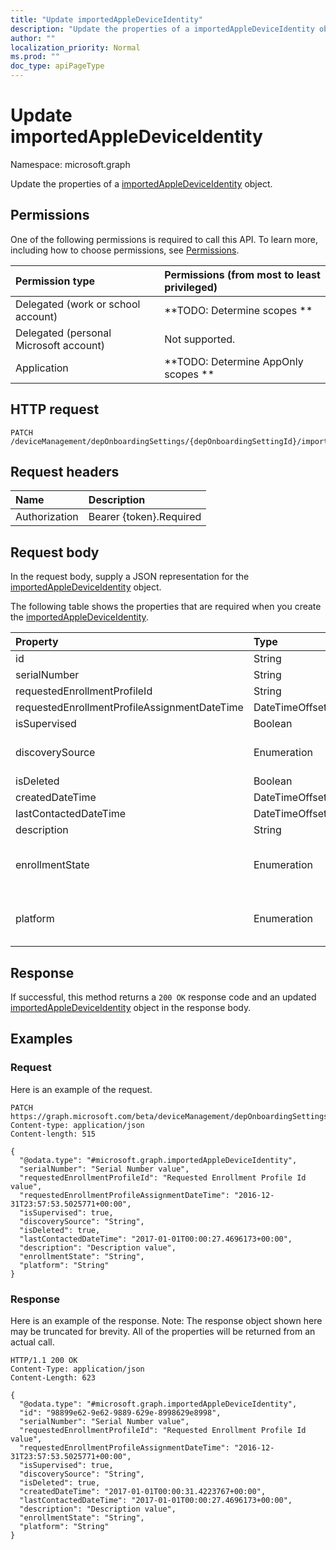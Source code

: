 ```yaml
---
title: "Update importedAppleDeviceIdentity"
description: "Update the properties of a importedAppleDeviceIdentity object."
author: ""
localization_priority: Normal
ms.prod: ""
doc_type: apiPageType
---
```


# Update importedAppleDeviceIdentity

Namespace: microsoft.graph

Update the properties of a [importedAppleDeviceIdentity](../resources/importedappledeviceidentity.md) object.

## Permissions
One of the following permissions is required to call this API. To learn more, including how to choose permissions, see [Permissions](/concepts/permissions-reference.md).

|Permission type|Permissions (from most to least privileged)|
|:---|:---|
|Delegated (work or school account)|**TODO: Determine scopes **|
|Delegated (personal Microsoft account)|Not supported.|
|Application|**TODO: Determine AppOnly scopes **|

## HTTP request
<!-- {
  "blockType": "ignored"
}
-->
``` http
PATCH /deviceManagement/depOnboardingSettings/{depOnboardingSettingId}/importedAppleDeviceIdentities/{importedAppleDeviceIdentityId}
```

## Request headers
|Name|Description|
|:---|:---|
|Authorization|Bearer {token}.Required|

## Request body
In the request body, supply a JSON representation for the [importedAppleDeviceIdentity](../resources/importedappledeviceidentity.md) object.

The following table shows the properties that are required when you create the [importedAppleDeviceIdentity](../resources/importedappledeviceidentity.md).

|Property|Type|Description|
|:---|:---|:---|
|id|String| Inherited from [entity](../resources/entity.md)|
|serialNumber|String||
|requestedEnrollmentProfileId|String||
|requestedEnrollmentProfileAssignmentDateTime|DateTimeOffset||
|isSupervised|Boolean||
|discoverySource|Enumeration| Possible values are: `unknown`, `adminImport`, `deviceEnrollmentProgram`.|
|isDeleted|Boolean||
|createdDateTime|DateTimeOffset||
|lastContactedDateTime|DateTimeOffset||
|description|String||
|enrollmentState|Enumeration| Possible values are: `unknown`, `enrolled`, `pendingReset`, `failed`, `notContacted`, `blocked`.|
|platform|Enumeration| Possible values are: `unknown`, `ios`, `android`, `windows`, `windowsMobile`, `macOS`.|



## Response
If successful, this method returns a `200 OK` response code and an updated [importedAppleDeviceIdentity](../resources/importedappledeviceidentity.md) object in the response body.

## Examples

### Request
Here is an example of the request.
<!-- {
  "blockType": "request",
  "name": "update_importedappledeviceidentity"
}
-->
``` http
PATCH https://graph.microsoft.com/beta/deviceManagement/depOnboardingSettings/{depOnboardingSettingId}/importedAppleDeviceIdentities/{importedAppleDeviceIdentityId}
Content-type: application/json
Content-length: 515

{
  "@odata.type": "#microsoft.graph.importedAppleDeviceIdentity",
  "serialNumber": "Serial Number value",
  "requestedEnrollmentProfileId": "Requested Enrollment Profile Id value",
  "requestedEnrollmentProfileAssignmentDateTime": "2016-12-31T23:57:53.5025771+00:00",
  "isSupervised": true,
  "discoverySource": "String",
  "isDeleted": true,
  "lastContactedDateTime": "2017-01-01T00:00:27.4696173+00:00",
  "description": "Description value",
  "enrollmentState": "String",
  "platform": "String"
}
```

### Response
Here is an example of the response. Note: The response object shown here may be truncated for brevity. All of the properties will be returned from an actual call.
<!-- {
  "blockType": "response",
  "truncated": true
}
-->
``` http
HTTP/1.1 200 OK
Content-Type: application/json
Content-Length: 623

{
  "@odata.type": "#microsoft.graph.importedAppleDeviceIdentity",
  "id": "98899e62-9e62-9889-629e-8998629e8998",
  "serialNumber": "Serial Number value",
  "requestedEnrollmentProfileId": "Requested Enrollment Profile Id value",
  "requestedEnrollmentProfileAssignmentDateTime": "2016-12-31T23:57:53.5025771+00:00",
  "isSupervised": true,
  "discoverySource": "String",
  "isDeleted": true,
  "createdDateTime": "2017-01-01T00:00:31.4223767+00:00",
  "lastContactedDateTime": "2017-01-01T00:00:27.4696173+00:00",
  "description": "Description value",
  "enrollmentState": "String",
  "platform": "String"
}
```

